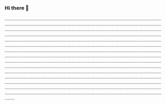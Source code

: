### Hi there 👋

............................................................................................................................................................................................................................................................................................................................................................................................................................................................................................................................................................................................................................................................................................................................................................................................................................................................................................................................................................................................................................................................................................................................................................................................................................................................................................................................................................................................................................................................................................................................................................................................................................................................................................................................................................................................................................................................................................................................................